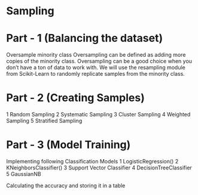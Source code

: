 # Sampling

# Part - 1 (Balancing the dataset)

Oversample minority class
Oversampling can be defined as adding more copies of the minority class. Oversampling can be a good choice when you don’t have a ton of data to work with.
We will use the resampling module from Scikit-Learn to randomly replicate samples from the minority class.


# Part - 2 (Creating Samples)
1 Random Sampling
2 Systematic Sampling
3 Cluster Sampling
4 Weighted Sampling
5 Stratified Sampling

# Part - 3 (Model Training)
Implementing following Classification Models
    1 LogisticRegression()
    2 KNeighborsClassifier()
    3 Support Vector Classifier
    4 DecisionTreeClassifier
    5 GaussianNB
    
 Calculating the accuracy and storing it in a table 
